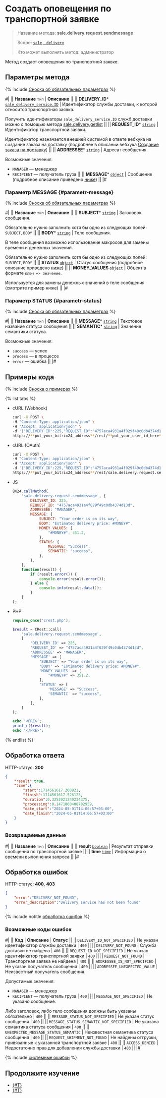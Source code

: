 # Создать оповещения по транспортной заявке

> Название метода: **sale.delivery.request.sendmessage**
>
> Scope: [`sale, delivery`](../../../scopes/permissions.md)
>
> Кто может выполнять метод: администратор

Метод создает оповещения по транспортной заявке.

## Параметры метода

{% include [Сноска об обязательных параметрах](../../../../_includes/required.md) %}

#|
|| **Название**
`тип` | **Описание** ||
|| **DELIVERY_ID***
[`sale_delivery_service.ID`](../../data-types.md) | Идентификатор службы доставки, к которой относится транспортная заявка.

Получить идентификаторы `sale_delivery_service.ID` служб доставки можно с помощью метода [sale.delivery.getlist](../delivery/sale-delivery-get-list.md)
||
|| **REQUEST_ID***
[`string`](../../../data-types.md) | Идентификатор транспортной заявки.

Идентификатор назначается внешней системой в ответе вебхука на создание заказа на доставку (подробнее в описании вебхука [Создание заказа на доставку](../webhooks/create-delivery-request.md))
||
|| **ADDRESSEE***
[`string`](../../../data-types.md) | Адресат сообщения.

Возможные значения:
- `MANAGER` — менеджер
- `RECIPIENT` — получатель груза
||
|| **MESSAGE***
[`object`](../../../data-types.md) | Сообщение (подробное описание приведено [ниже](#parametr-message))
||
|#

### Параметр MESSAGE {#parametr-message}

{% include [Сноска об обязательных параметрах](../../../../_includes/required.md) %}

#|
|| **Название**
`тип` | **Описание** ||
|| **SUBJECT***
[`string`](../../../data-types.md) | Заголовок сообщения.

Обязательно нужно заполнить хотя бы одно из следующих полей: `SUBJECT`, `BODY`
||
|| **BODY***
[`string`](../../../data-types.md) | Тело сообщения.

В теле сообщения возможно использование макросов для замены времени и денежных значений.

Обязательно нужно заполнить хотя бы одно из следующих полей: `SUBJECT`, `BODY`
||
|| **STATUS**
[`object`](../../../data-types.md) | Статус сообщения (подробное описание приведено [ниже](#parametr-status))
||
|| **MONEY_VALUES**
[`object`](../../../data-types.md) | Объект в формате `ключ => значение`. 

Используется для замены денежных значений в теле сообщения (смотрите пример ниже)
||
|#

### Параметр STATUS {#parametr-status}

{% include [Сноска об обязательных параметрах](../../../../_includes/required.md) %}

#|
|| **Название**
`тип` | **Описание** ||
|| **MESSAGE***
[`string`](../../../data-types.md) | Текстовое название статуса сообщения
||
|| **SEMANTIC***
[`string`](../../../data-types.md) | Значение семантики статуса.

Возможные значения:
- `success` — успех
- `process` — в процессе
- `error` — ошибка
||
|#

## Примеры кода

{% include [Сноска о примерах](../../../../_includes/examples.md) %}

{% list tabs %}

- cURL (Webhook)

    ```bash
    curl -X POST \
    -H "Content-Type: application/json" \
    -H "Accept: application/json" \
    -d '{"DELIVERY_ID":225,"REQUEST_ID":"4757aca4931a4f029f49c0db4374d13d","ADDRESSEE":"MANAGER","MESSAGE":{"SUBJECT":"Your order is on its way","BODY":"Estimated delivery price: #MONEY#","MONEY_VALUES":{"#MONEY#":351.2},"STATUS":{"MESSAGE":"Success","SEMANTIC":"success"}}}' \
    https://**put_your_bitrix24_address**/rest/**put_your_user_id_here**/**put_your_webbhook_here**/sale.delivery.request.sendmessage
    ```

- cURL (OAuth)

    ```bash
    curl -X POST \
    -H "Content-Type: application/json" \
    -H "Accept: application/json" \
    -d '{"DELIVERY_ID":225,"REQUEST_ID":"4757aca4931a4f029f49c0db4374d13d","ADDRESSEE":"MANAGER","MESSAGE":{"SUBJECT":"Your order is on its way","BODY":"Estimated delivery price: #MONEY#","MONEY_VALUES":{"#MONEY#":351.2},"STATUS":{"MESSAGE":"Success","SEMANTIC":"success"}},"auth":"**put_access_token_here**"}' \
    https://**put_your_bitrix24_address**/rest/sale.delivery.request.sendmessage
    ```

- JS

    ```js
    BX24.callMethod(
        'sale.delivery.request.sendmessage', {
            DELIVERY_ID: 225,
            REQUEST_ID: "4757aca4931a4f029f49c0db4374d13d",
            ADDRESSEE: "MANAGER",
            MESSAGE: {
                SUBJECT: "Your order is on its way",
                BODY: "Estimated delivery price: #MONEY#",
                MONEY_VALUES: {
                    "#MONEY#": 351.2,
                },
                STATUS: {
                    MESSAGE: "Success",
                    SEMANTIC: "success",
                },
            },
        },
        function(result) {
            if (result.error()) {
                console.error(result.error());
            } else {
                console.info(result.data());
            }
        }
    );
    ```

- PHP

    ```php
    require_once('crest.php');

    $result = CRest::call(
        'sale.delivery.request.sendmessage',
        [
            'DELIVERY_ID' => 225,
            'REQUEST_ID' => "4757aca4931a4f029f49c0db4374d13d",
            'ADDRESSEE' => "MANAGER",
            'MESSAGE' => [
                'SUBJECT' => "Your order is on its way",
                'BODY' => "Estimated delivery price: #MONEY#",
                'MONEY_VALUES' => [
                    "#MONEY#" => 351.2,
                ],
                'STATUS' => [
                    'MESSAGE' => "Success",
                    'SEMANTIC' => "success",
                ],
            ],
        ]
    );

    echo '<PRE>';
    print_r($result);
    echo '</PRE>';
    ```

{% endlist %}

## Обработка ответа

HTTP-статус: **200**

```json
{
    "result":true,
    "time":{
        "start":1714561617.200821,
        "finish":1714561617.526123,
        "duration":0.3253021240234375,
        "processing":0.1471860408782959,
        "date_start":"2024-05-01T14:06:57+03:00",
        "date_finish":"2024-05-01T14:06:57+03:00"
    }
}
```

### Возвращаемые данные

#|
|| **Название**
`тип` | **Описание** ||
|| **result**
[`boolean`](../../../data-types.md) | Результат отправки сообщения по транспортной заявке ||
|| **time**
[`time`](../../../data-types.md) | Информация о времени выполнения запроса ||
|#

## Обработка ошибок

HTTP-статус: **400**, **403**

```json
{
    "error":"DELIVERY_NOT_FOUND",
    "error_description":"Delivery service has not been found"
}
```

{% include notitle [обработка ошибок](../../../../_includes/error-info.md) %}

### Возможные коды ошибок

#|
|| **Код** | **Описание** | **Статус** ||
|| `DELIVERY_ID_NOT_SPECIFIED` | Не указан идентификатор службы доставки | `400` || 
|| `DELIVERY_NOT_FOUND` | Служба доставки не найдена | `400` || 
|| `REQUEST_ID_NOT_SPECIFIED` | Не указан идентификатор транспортной заявки | `400` ||
|| `REQUEST_NOT_FOUND` | Транспортная заявка не найдена | `400` ||
|| `ADDRESSEE_IS_NOT_SPECIFIED` | Не указан получатель сообщения | `400` ||
|| `ADDRESSEE_UNEXPECTED_VALUE` | Неизвестный получатель сообщения.

Допустимые значения:
- `MANAGER` — менеджер
- `RECIPIENT` — получатель груза
| `400` ||
|| `MESSAGE_NOT_SPECIFIED` | Не указано сообщение.

Либо заголовок, либо тело сообщения должны быть указаны обязательно
| `400` ||
|| `MESSAGE_STATUS_NOT_SPECIFIED` | Не указан статус сообщения
| `400` ||
|| `MESSAGE_STATUS_SEMANTIC_NOT_SPECIFIED` | Не указана семантика статуса сообщения
| `400` ||
|| `UNEXPECTED_MESSAGE_STATUS_SEMANTIC` | Неизвестная семантика статуса сообщения
| `400` ||
|| `REQUEST_SHIPMENT_NOT_FOUND` | Не найдены отгрузки, привязанные к указанной транспортной заявке
| `400` ||
|| `ACCESS_DENIED` | Недостаточно прав для добавления службы доставки | `403` ||
|#

{% include [системные ошибки](../../../../_includes/system-errors.md) %}

## Продолжите изучение

- [{#T}](./sale-delivery-request-update.md)
- [{#T}](./sale-delivery-request-delete.md)